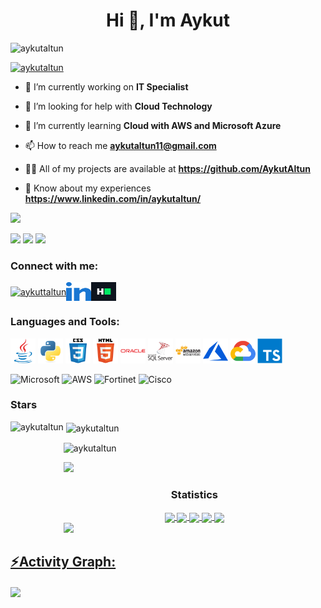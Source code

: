<h1 align="center">Hi 👋, I'm Aykut</h1>
<p align="left"> <img src="https://komarev.com/ghpvc/?username=aykutaltun&label=Profile%20views&color=0e75b6&style=flat" alt="aykutaltun" /> </p>

<p align="left"> <a href="https://github.com/ryo-ma/github-profile-trophy"><img src="https://github-profile-trophy.vercel.app/?username=aykutaltun&theme=onedark" alt="aykutaltun" /></a> </p>

- 🔭 I’m currently working on **IT Specialist**
- 🤝 I’m looking for help with **Cloud Technology**
- 🌱 I’m currently learning **Cloud with AWS and Microsoft Azure**

- 📫 How to reach me **aykutaltun11@gmail.com**
- 👨‍💻 All of my projects are available at **https://github.com/AykutAltun**
- 📄 Know about my experiences **https://www.linkedin.com/in/aykutaltun/**

<div> <a href="https://x.com/aykuttaltun" target="_blank"><img src="https://img.shields.io/badge/X-000000?style=for-the-badge&logo=x&logoColor=white" target="_blank"></a>

<a href="https://www.linkedin.com/in/aykutaltun" target="_blank"><img src="https://img.shields.io/badge/LinkedIn-0077B5?style=for-the-badge&logo=linkedin&logoColor=white" target="_blank"></a>
<a href="https://github.com/aykutaltun" target="_blank"><img src="https://img.shields.io/badge/GitHub-100000?style=for-the-badge&logo=github&logoColor=white" target="_blank"></a>
<a href = "mailto:aykutaltun11@gmail.com"><img src="https://img.shields.io/badge/-Gmail-%23333?style=for-the-badge&logo=gmail&logoColor=white" target="_blank"></a>
</div><h3 align="left">Connect with me:</h3>
<p align="left">
<a href="https://x.com/aykuttaltun" target="blank"><img align="center" src="https://upload.wikimedia.org/wikipedia/commons/thumb/e/e3/X_logo_2023.svg/2048px-X_logo_2023.svg.png" alt="aykuttaltun" height="30" width="40" /></a><a href="https://linkedin.com/in/aykutaltun" target="blank"><img align="center" src="https://raw.githubusercontent.com/teamedwardforever/Readme-Generator/71f25dd8b98329b168142a6b782a107b75eab178/svg/Social/linked-in-alt.svg" alt="aykutaltun" height="30" width="40" /></a><a href="https://www.hackerrank.com/aykutaltun11" target="blank"><img align="center" src="https://raw.githubusercontent.com/teamedwardforever/Readme-Generator/71f25dd8b98329b168142a6b782a107b75eab178/svg/Social/hackerrank.svg" alt="aykutaltun11" height="30" width="40" /></a>
</p>

<h3 align="left">Languages and Tools:</h3>
<p align="left">
<img src="https://raw.githubusercontent.com/teamedwardforever/Readme-Generator/71f25dd8b98329b168142a6b782a107b75eab178/svg/Skills/Languages/java-original.svg" alt="Java" width="40" height="40"/>
<img src="https://raw.githubusercontent.com/teamedwardforever/Readme-Generator/71f25dd8b98329b168142a6b782a107b75eab178/svg/Skills/Languages/python-original.svg" alt="Python" width="40" height="40"/>
<img src="https://raw.githubusercontent.com/teamedwardforever/Readme-Generator/71f25dd8b98329b168142a6b782a107b75eab178/svg/Skills/Frontend/css3-original-wordmark.svg" alt="Css" width="40" height="40"/>
<img src="https://raw.githubusercontent.com/teamedwardforever/Readme-Generator/71f25dd8b98329b168142a6b782a107b75eab178/svg/Skills/Frontend/html5-original-wordmark.svg" alt="HTML" width="40" height="40"/>
<img src="https://raw.githubusercontent.com/teamedwardforever/Readme-Generator/71f25dd8b98329b168142a6b782a107b75eab178/svg/Skills/Database/oracle-original.svg" alt="Oracle" width="40" height="40"/>
<img src="https://raw.githubusercontent.com/teamedwardforever/Readme-Generator/71f25dd8b98329b168142a6b782a107b75eab178/svg/Skills/Database/microsoft-sql-server-logo.svg" alt="Microsoft Sql Server" width="40" height="40"/>
<img src="https://raw.githubusercontent.com/teamedwardforever/Readme-Generator/71f25dd8b98329b168142a6b782a107b75eab178/svg/Skills/Devops/amazonwebservices-original-wordmark.svg" alt="Amazon Web Services" width="40" height="40"/>
<img src="https://raw.githubusercontent.com/teamedwardforever/Readme-Generator/71f25dd8b98329b168142a6b782a107b75eab178/svg/Skills/Devops/microsoft_azure-icon.svg" alt="Microsoft Azure" width="40" height="40"/>
<img src="https://raw.githubusercontent.com/teamedwardforever/Readme-Generator/71f25dd8b98329b168142a6b782a107b75eab178/svg/Skills/Devops/google_cloud-icon.svg" alt="Google Cloud" width="40" height="40"/>
<img src="https://raw.githubusercontent.com/teamedwardforever/Readme-Generator/71f25dd8b98329b168142a6b782a107b75eab178/svg/Skills/Languages/typescript-original.svg" alt="Typescript" width="40" height="40"/>

![Microsoft](https://img.shields.io/badge/Microsoft-0078D4?style=for-the-badge&logo=microsoft&logoColor=white)
![AWS](https://img.shields.io/badge/Amazon%20AWS-232F3E?style=for-the-badge&logo=amazon-aws&logoColor=white)
![Fortinet](https://img.shields.io/badge/Fortinet-EE3124?style=for-the-badge&logo=fortinet&logoColor=white)
![Cisco](https://img.shields.io/badge/Cisco-1BA0D7?style=for-the-badge&logo=cisco&logoColor=white)

</p>

<h3 align="left">Stars</h3>
<img align="left" height="180em" src="https://github-readme-stats.vercel.app/api/top-langs/?username=aykutaltun&layout=compact&theme=dark" alt=aykutaltun />

<p>&nbsp;<img align="center" height="180em" src="https://github-readme-stats.vercel.app/api?username=aykutaltun&show_icons=true&locale=en&theme=dark" alt="aykutaltun" /></p>

<p><img align="center" height="180em" src="https://github-readme-streak-stats.herokuapp.com/?user=aykutaltun&theme=dark" alt="aykutaltun" /></p>

<img src="https://user-images.githubusercontent.com/73097560/115834477-dbab4500-a447-11eb-908a-139a6edaec5c.gif"><h3 align="center">Statistics</h3>
<div align="center">
<a href="https://github.com/aykutaltun">
<img align="center" src="http://github-profile-summary-cards.vercel.app/api/cards/stats?username=aykutaltun&theme=2077" height="180em" />
<img align="center" src="http://github-profile-summary-cards.vercel.app/api/cards/most-commit-language?username=aykutaltun&theme=2077" height="180em" />
<img align="center" src="http://github-profile-summary-cards.vercel.app/api/cards/repos-per-language?username=aykutaltun&theme=2077" height="180em" />
<img align="center" src="http://github-profile-summary-cards.vercel.app/api/cards/productive-time?username=aykutaltun&theme=2077" height="180em" />
<img align="center" src="http://github-profile-summary-cards.vercel.app/api/cards/profile-details?username=aykutaltun&theme=2077" height="180em" />
</div>
<img src="https://user-images.githubusercontent.com/73097560/115834477-dbab4500-a447-11eb-908a-139a6edaec5c.gif"><h2 align="left">⚡Activity Graph:</h2>
<img align="center" src="https://github-readme-activity-graph.vercel.app/graph?username=aykutaltun&theme=react-dark"/>
